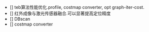 - [] teb算法性能优化.profile, costmap converter, opt graph-iter-cost.
- [] 红外成像与激光传感器融合.可以显著提高定位精度
- [] DBscan
- [] costmap converter
